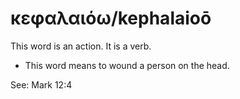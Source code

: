 # κεφαλαιόω/kephalaioō
This word is an action. It is a verb.

* This word means to wound a person on the head.

See: Mark 12:4
